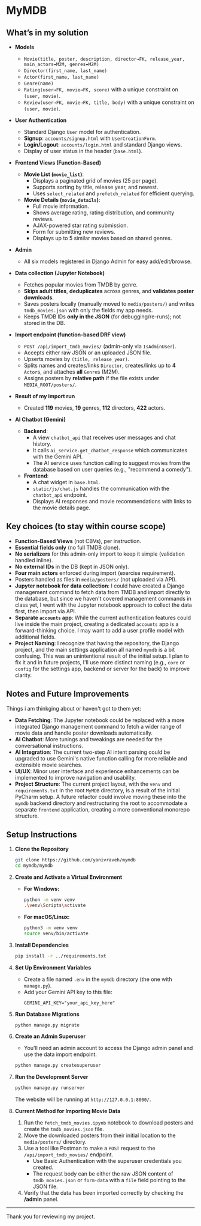 # MyMDB

## What’s in my solution

* **Models**

  * `Movie(title, poster, description, director→FK, release_year, main_actors↔M2M, genres↔M2M)`
  * `Director(first_name, last_name)`
  * `Actor(first_name, last_name)`
  * `Genre(name)`
  * `Rating(user→FK, movie→FK, score)` with a unique constraint on `(user, movie)`.
  * `Review(user→FK, movie→FK, title, body)` with a unique constraint on `(user, movie)`.
* **User Authentication**

  * Standard Django `User` model for authentication.
  * **Signup**: `accounts/signup.html` with `UserCreationForm`.
  * **Login/Logout**: `accounts/login.html` and standard Django views.
  * Display of user status in the header (`base.html`).
* **Frontend Views (Function-Based)**

  * **Movie List (`movie_list`)**:
    * Displays a paginated grid of movies (25 per page).
    * Supports sorting by title, release year, and newest.
    * Uses `select_related` and `prefetch_related` for efficient querying.
  * **Movie Details (`movie_details`)**:
    * Full movie information.
    * Shows average rating, rating distribution, and community reviews.
    * AJAX-powered star rating submission.
    * Form for submitting new reviews.
    * Displays up to 5 similar movies based on shared genres.
* **Admin**

  * All six models registered in Django Admin for easy add/edit/browse.
* **Data collection (Jupyter Notebook)**

  * Fetches popular movies from TMDB by genre.
  * **Skips adult titles**, **deduplicates** across genres, and **validates poster downloads**.
  * Saves posters locally (manually moved to `media/posters/`) and writes `tmdb_movies.json` with only the fields my app needs.
  * Keeps TMDB IDs **only in the JSON** (for debugging/re-runs); not stored in the DB.
* **Import endpoint (function-based DRF view)**

  * `POST /api/import_tmdb_movies/` (admin-only via `IsAdminUser`).
  * Accepts either raw JSON or an uploaded JSON file.
  * Upserts movies by `(title, release_year)`.
  * Splits names and creates/links `Director`, creates/links up to **4** `Actor`s, and attaches **all** `Genre`s (M2M).
  * Assigns posters by **relative path** if the file exists under `MEDIA_ROOT/posters/`.
* **Result of my import run**

  * Created **119** movies, **19** genres, **112** directors, **422** actors.

* **AI Chatbot (Gemini)**

  * **Backend**:
    * A view `chatbot_api` that receives user messages and chat history.
    * It calls `ai_service.get_chatbot_response` which communicates with the Gemini API.
    * The AI service uses function calling to suggest movies from the database based on user queries (e.g., "recommend a comedy").
  * **Frontend**:
    * A chat widget in `base.html`.
    * `static/js/chat.js` handles the communication with the `chatbot_api` endpoint.
    * Displays AI responses and movie recommendations with links to the movie details page.

## Key choices (to stay within course scope)

* **Function-Based Views** (not CBVs), per instruction.
* **Essential fields only** (no full TMDB clone).
* **No serializers** for this admin-only import to keep it simple (validation handled inline).
* **No external IDs** in the DB (kept in JSON only).
* **Four main actors** enforced during import (exercise requirement).
* Posters handled as files in `media/posters/` (not uploaded via API).
* **Jupyter notebook for data collection**: I could have created a Django management command to fetch data from TMDB and import directly to the database, but since we haven't covered management commands in class yet, I went with the Jupyter notebook approach to collect the data first, then import via API.
* **Separate `accounts` app**: While the current authentication features could live inside the main project, creating a dedicated `accounts` app is a forward-thinking choice. I may want to add a user profile model with additional fields.
* **Project Naming**: I recognize that having the repository, the Django project, and the main settings application all named `mymdb` is a bit confusing. This was an unintentional result of the initial setup. I plan to fix it and in future projects, I'll use more distinct naming (e.g., `core` or `config` for the settings app, backend or server for the back) to improve clarity.


## Notes and Future Improvements
Things i am thinkging about or haven't got to them yet:

* **Data Fetching**: The Jupyter notebook could be replaced with a more integrated Django management command to fetch a wider range of movie data and handle poster downloads automatically.
* **AI Chatbot**: More tunings and tweakings are needed for the conversational instructions.
* **AI Integration**: The current two-step AI intent parsing could be upgraded to use Gemini's native function calling for more reliable and extensible movie searches.
* **UI/UX**: Minor user interface and experience enhancements can be implemented to improve navigation and usability.
* **Project Structure**: The current project layout, with the `venv` and `requirements.txt` in the root `MyMDB` directory, is a result of the initial PyCharm setup. A future refactor could involve moving these into the `mymdb` backend directory and restructuring the root to accommodate a separate `frontend` application, creating a more conventional monorepo structure.

## Setup Instructions

1.  **Clone the Repository**
    ```bash
    git clone https://github.com/yanivraveh/mymdb
    cd mymdb/mymdb
    ```

2.  **Create and Activate a Virtual Environment**
    *   **For Windows:**
        ```bash
        python -m venv venv
        .\venv\Scripts\activate
        ```
    *   **For macOS/Linux:**
        ```bash
        python3 -m venv venv
        source venv/bin/activate
        ```

3.  **Install Dependencies**
    ```bash
    pip install -r ../requirements.txt
    ```

4.  **Set Up Environment Variables**
    *   Create a file named `.env` in the `mymdb` directory (the one with `manage.py`).
    *   Add your Gemini API key to this file:
        ```
        GEMINI_API_KEY="your_api_key_here"
        ```

5.  **Run Database Migrations**
    ```bash
    python manage.py migrate
    ```

6.  **Create an Admin Superuser**
    *   You'll need an admin account to access the Django admin panel and use the data import endpoint.
    ```bash
    python manage.py createsuperuser
    ```

7.  **Run the Development Server**
    ```bash
    python manage.py runserver
    ```
    The website will be running at `http://127.0.0.1:8000/`.

8.  **Current Method for Importing Movie Data**
    1. Run the `fetch_tmdb_movies.ipynb` notebook to download posters and create the `tmdb_movies.json` file.
    2. Move the downloaded posters from their initial location to the `media/posters/` directory.
    3. Use a tool like Postman to make a `POST` request to the `/api/import_tmdb_movies/` endpoint.
        *   Use Basic Authentication with the superuser credentials you created.
        *   The request body can be either the raw JSON content of `tmdb_movies.json` or `form-data` with a `file` field pointing to the JSON file.
    4. Verify that the data has been imported correctly by checking the **/admin** panel.

---
Thank you for reviewing my project.

